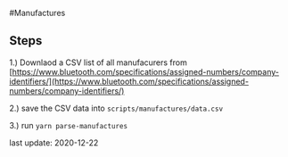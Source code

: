 #Manufactures

## Steps

1.) Downlaod a CSV list of all manufacurers from [https://www.bluetooth.com/specifications/assigned-numbers/company-identifiers/](https://www.bluetooth.com/specifications/assigned-numbers/company-identifiers/)

2.) save the CSV data into ```scripts/manufactures/data.csv```

3.) run ```yarn parse-manufactures```

last update: 2020-12-22
